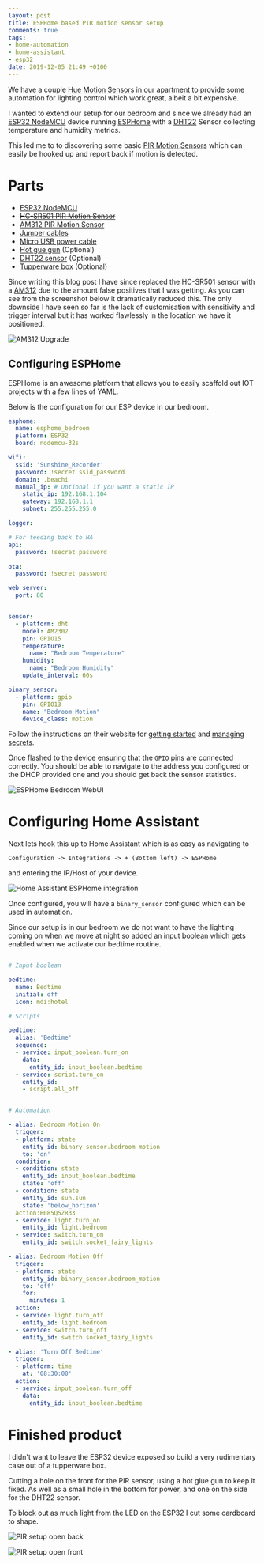 ```yaml
---
layout: post
title: ESPHome based PIR motion sensor setup
comments: true
tags:
- home-automation
- home-assistant
- esp32
date: 2019-12-05 21:49 +0100
---
```

We have a couple [Hue Motion Sensors][0] in our apartment to provide some automation for lighting control which work great, albeit a bit expensive.

I wanted to extend our setup for our bedroom and since we already had an [ESP32 NodeMCU][1] device running [ESPHome][2] with a [DHT22][3] Sensor collecting temperature and humidity metrics.

This led me to to discovering some basic [PIR Motion Sensors][11] which can easily be hooked up and report back if motion is detected.

# Parts

- [ESP32 NodeMCU][1]
- ~~[HC-SR501 PIR Motion Sensor][4]~~
- [AM312 PIR Motion Sensor][11]
- [Jumper cables][5]
- [Micro USB power cable][8]
- [Hot gue gun][6] (Optional)
- [DHT22 sensor][3] (Optional)
- [Tupperware box][7] (Optional)

Since writing this blog post I have since replaced the HC-SR501 sensor with a [AM312][11] due to the amount false positives that I was getting. As you can see from the screenshot below it dramatically reduced this. The only downside I have seen so far is the lack of customisation with sensitivity and trigger interval but it has worked flawlessly in the location we have it positioned. 

![AM312 Upgrade](/assets/img/posts/am312-ha-upgrade.jpg)

## Configuring ESPHome

ESPHome is an awesome platform that allows you to easily scaffold out IOT projects with a few lines of YAML.

Below is the configuration for our ESP device in our bedroom.

```yaml
esphome:
  name: esphome_bedroom
  platform: ESP32
  board: nodemcu-32s

wifi:
  ssid: 'Sunshine_Recorder'
  password: !secret ssid_password
  domain: .beachi
  manual_ip: # Optional if you want a static IP
    static_ip: 192.168.1.104
    gateway: 192.168.1.1
    subnet: 255.255.255.0

logger:

# For feeding back to HA
api:
  password: !secret password

ota:
  password: !secret password

web_server:
  port: 80


sensor:
  - platform: dht
    model: AM2302
    pin: GPIO15
    temperature:
      name: "Bedroom Temperature"
    humidity:
      name: "Bedroom Humidity"
    update_interval: 60s

binary_sensor:
  - platform: gpio
    pin: GPIO13
    name: "Bedroom Motion"
    device_class: motion

```

Follow the instructions on their website for [getting started][9] and [managing secrets][10].

Once flashed to the device ensuring that the `GPIO` pins are connected correctly. You should be able to navigate to the address you configured or the DHCP provided one and you should get back the sensor statistics.

![ESPHome Bedroom WebUI](/assets/img/posts/esphome-bedroom-sensor-pir.png)


# Configuring Home Assistant

Next lets hook this up to Home Assistant which is as easy as navigating to

```
Configuration -> Integrations -> + (Bottom left) -> ESPHome
```

and entering the IP/Host of your device.

![Home Assistant ESPHome integration](/assets/img/posts/ha-esphome-integration.png)

Once configured, you will have a `binary_sensor` configured which can be used in automation.

Since our setup is in our bedroom we do not want to have the lighting coming on when we move at night so added an input boolean which gets enabled when we activate our bedtime routine.


```yaml

# Input boolean

bedtime:
  name: Bedtime
  initial: off
  icon: mdi:hotel

# Scripts

bedtime:
  alias: 'Bedtime'
  sequence:
  - service: input_boolean.turn_on
    data:
      entity_id: input_boolean.bedtime
  - service: script.turn_on
    entity_id:
    - script.all_off


# Automation

- alias: Bedroom Motion On
  trigger:
  - platform: state
    entity_id: binary_sensor.bedroom_motion
    to: 'on'
  condition:
  - condition: state
    entity_id: input_boolean.bedtime
    state: 'off'
  - condition: state
    entity_id: sun.sun
    state: 'below_horizon'
  action:B085Q5ZR33
  - service: light.turn_on
    entity_id: light.bedroom
  - service: switch.turn_on
    entity_id: switch.socket_fairy_lights

- alias: Bedroom Motion Off
  trigger:
  - platform: state
    entity_id: binary_sensor.bedroom_motion
    to: 'off'
    for:
      minutes: 1
  action:
  - service: light.turn_off
    entity_id: light.bedroom
  - service: switch.turn_off
    entity_id: switch.socket_fairy_lights

- alias: 'Turn Off Bedtime'
  trigger:
  - platform: time
    at: '08:30:00'
  action:
  - service: input_boolean.turn_off
    data:
      entity_id: input_boolean.bedtime
```

# Finished product

I didn't want to leave the ESP32 device exposed so build a very rudimentary case out of a tupperware box.

Cutting a hole on the front for the PIR sensor, using a hot glue gun to keep it fixed. As well as a small hole in the bottom for power, and one on the side for the DHT22 sensor.

To block out as much light from the LED on the ESP32 I cut some cardboard to shape.

![PIR setup open back](/assets/img/posts/pir-setup-open-back.jpg)

![PIR setup open front](/assets/img/posts/pir-setup-open-front.jpg)


[0]: https://affiliate.malachisoord.com/t/8f989f1b-1708-4903-9f1f-2813ce3432c1
[1]: https://affiliate.malachisoord.com/t/fd3c736b-3c34-4107-abd7-f1e3d2ae3dd3
[2]: https://esphome.io/
[3]: https://affiliate.malachisoord.com/t/5604e2ce-adf8-4331-9592-749bfcf2b164
[4]: https://affiliate.malachisoord.com/t/a73db71f-c7cf-4754-bb86-492854e292cf
[5]: https://affiliate.malachisoord.com/t/4022f71a-0f33-41e9-82bd-a00f0bfd7774
[6]: https://affiliate.malachisoord.com/t/2830ba84-043b-48d9-8b01-87101952b734
[7]: https://affiliate.malachisoord.com/t/101a7f1a-28c1-4c3a-9ecc-a7e288c5e28a
[8]: https://affiliate.malachisoord.com/t/14b7dc59-c7ad-4d5d-a52c-472bbdffbee2
[9]: https://esphome.io/guides/getting_started_command_line.html
[10]: https://esphome.io/guides/faq.html?highlight=secrets
[11]: https://affiliate.malachisoord.com/t/5fe0ecca-c895-4f0e-acbd-049572e9e610